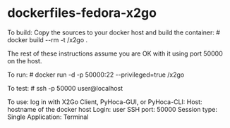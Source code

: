 # dockerfiles-fedora-x2go

To build:
Copy the sources to your docker host and build the container:
	# docker build --rm -t <username>/x2go .

The rest of these instructions assume you are OK with it using port 50000 on the host.

To run:
	# docker run -d -p 50000:22 --privileged=true <username>/x2go

To test:
	# ssh -p 50000 user@localhost

To use:
log in with X2Go Client, PyHoca-GUI, or PyHoca-CLI:
Host: hostname of the docker host
Login: user
SSH port: 50000
Session type: Single Application: Terminal

